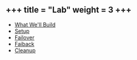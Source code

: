+++
title = "Lab"
weight = 3
+++
----------------

- [What We'll Build](lab/3_whatbuilding.html)
- [Setup](/lab/2_setup.html)
- [Failover](/lab/3_failover.html)
- [Faiback](/lab/4_recovery.html)
- [Cleanup](/lab/5_cleanup.html)